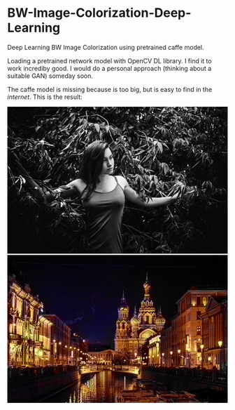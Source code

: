 # BW-Image-Colorization-Deep-Learning
Deep Learning BW Image Colorization using pretrained caffe model.

Loading a pretrained network model with OpenCV DL library. I find it to work incrediby good. I would do a personal approach (thinking about a suitable GAN) someday soon.

The caffe model is missing because is too big, but is easy to find in the _internet_.
This is the result:

![](test4.jpg)
![](out.png)

